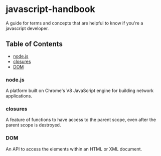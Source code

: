 # javascript-handbook

A guide for terms and concepts that are helpful to know if you're a javascript developer.

## Table of Contents
- [node.js](#nodejs)
- [closures](#closures)
- [DOM](#dom)

### node.js
A platform built on Chrome's V8 JavaScript engine for building network applications.

### closures
A feature of functions to have access to the parent scope, even after the parent scope is destroyed.

### DOM
An API to access the elements within an HTML or XML document.
